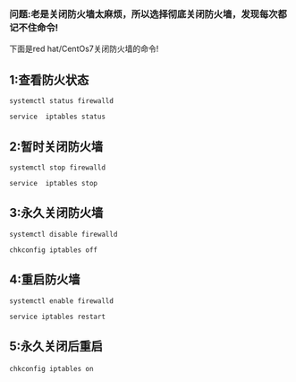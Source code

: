 
### 问题:老是关闭防火墙太麻烦，所以选择彻底关闭防火墙，发现每次都记不住命令!

下面是red hat/CentOs7关闭防火墙的命令!

## 1:查看防火状态

	systemctl status firewalld
	
	service  iptables status

## 2:暂时关闭防火墙

	systemctl stop firewalld
	
	service  iptables stop

## 3:永久关闭防火墙

	systemctl disable firewalld
	
	chkconfig iptables off

## 4:重启防火墙

	systemctl enable firewalld
	
	service iptables restart  

## 5:永久关闭后重启

	
	chkconfig iptables on　